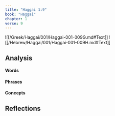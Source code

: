 ```yaml
---
title: "Haggai 1:9"
book: "Haggai"
chapter: 1
verse: 9
---
```

![[/Greek/Haggai/001/Haggai-001-009G.md#Text]]
![[/Hebrew/Haggai/001/Haggai-001-009H.md#Text]]

## Analysis

#### Words

#### Phrases

#### Concepts

## Reflections
